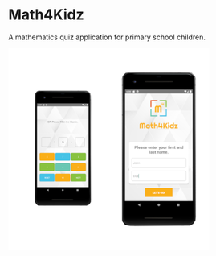 # Math4Kidz
 A mathematics quiz application for primary school children. 

<img src="proj-math4kidz.png" data-canonical-src="proj-math4kidz.png" width="400" height="400" />
